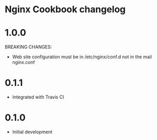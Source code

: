 # Nginx Cookbook changelog

# 1.0.0

BREAKING CHANGES:
- Web site configuration must be in /etc/nginx/conf.d not in the mail nginx.conf

# 0.1.1

- Integrated with Travis CI

# 0.1.0

- Initial development
